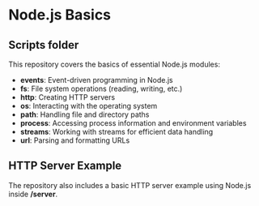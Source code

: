 # Node.js Basics

## Scripts folder

This repository covers the basics of essential Node.js modules:

- **events**: Event-driven programming in Node.js
- **fs**: File system operations (reading, writing, etc.)
- **http**: Creating HTTP servers
- **os**: Interacting with the operating system
- **path**: Handling file and directory paths
- **process**: Accessing process information and environment variables
- **streams**: Working with streams for efficient data handling
- **url**: Parsing and formatting URLs

## HTTP Server Example
The repository also includes a basic HTTP server example using Node.js inside **/server**.